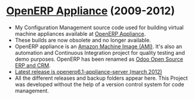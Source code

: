 # [OpenERP Appliance](http://openerpappliance.com) (2009-2012)
- My Configuration Management source code used for building virtual machine appliances available at [OpenERP Appliance](http://openerpappliance.com). 
- These builds are now obsolete and no longer available. 
- OpenERP appliance is an [Amazon Machine Image (AMI)](http://docs.aws.amazon.com/AWSEC2/latest/UserGuide/AMIs.html). It's also an automation and Continuous Integration project for quality testing and demo purposes. OpenERP has been renamed as [Odoo Open Source ERP and CRM](http://www.odoo.com).
- [Latest release is openerp6.1-appliance-server (march 2012)](https://github.com/inafev/openerpappliance/tree/master/openerp6.1-appliance-server)
- All the different releases and backup folders appear here. This Project was developed without the help of a version control system for code management.
